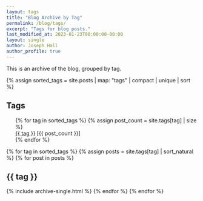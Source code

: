 ```yaml
---
layout: tags
title: "Blog Archive by Tag"
permalink: /blog/tags/
excerpt: "Tags for blog posts."
last_modified_at: 2023-01-23T00:00:00-00:00
layout: single
author: Joseph Hall
author_profile: true
---
```


This is an archive of the blog, grouped by tag.

{% assign sorted_tags = site.posts | map: "tags" | compact | unique | sort %}

<h2><i class="fas fa-solid fa-tags"></i> Tags</h2>
<ul style="list-style: none;">
{% for tag in sorted_tags %}
  {% assign post_count = site.tags[tag] | size %}
  <li><i class="fas fa-solid fa-tag"></i> <a href="#{{ tag | slugify }}-hash">{{ tag }}</a> [{{ post_count }}]</li>
{% endfor %}
</ul>


{% for tag in sorted_tags %}
    {% assign posts = site.tags[tag] | sort_natural %}
    {% for post in posts %}
  <div><h2><a name="{{ tag | slugify }}-hash"></a><i class="fas fa-solid fa-tag"></i> {{ tag }}</h2></div>
  {% include archive-single.html %}
    {% endfor %}
{% endfor %}

